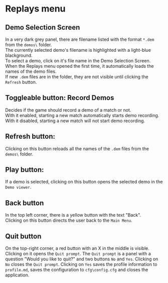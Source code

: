 # Replays menu

## Demo Selection Screen
In a very dark grey panel, there are filename listed with the format `*.dem`  from the `demos\` folder.  
The currently selected demo's filename is highlighted with a light-blue blackground.  
To select a demo, click on it's file name in the Demo Selection Screen.
When the Replays menu opened the first time, it automatically loads the names of the demo files.    
If new `.dem` files are in the folder, they are not visible until clicking the `Refresh` button.
## Toggleable button: Record Demos
Decides if the game should record a demo of a match or not.  
With it enabled, starting a new match automatically starts demo recording.  
With it disabled, starting a new match will not start demo recording.  
## Refresh button:
Clicking on this button reloads all the names of the `.dem` files from the `demos\` folder.
## Play button:
If a demo is selected, clicking on this button opens the selected demo in the `Demo viewer`.

## Back button
In the top left corner, there is a yellow button with the text "Back".  
Clicking on this button directs the user back to the `Main Menu`.

## Quit button
On the top-right corner, a red button with an X in the middle is visible. Clicking on it opens the `Quit prompt`.
The `Quit prompt` is a panel with a question "Would you like to quit?" and two buttons `No` and `Yes`. Clicking on `No` closes the `Quit prompt`. Clicking on `Yes` saves the profile information to `profile.md`, saves the configuration to `cfg\config.cfg` and closes the application.


